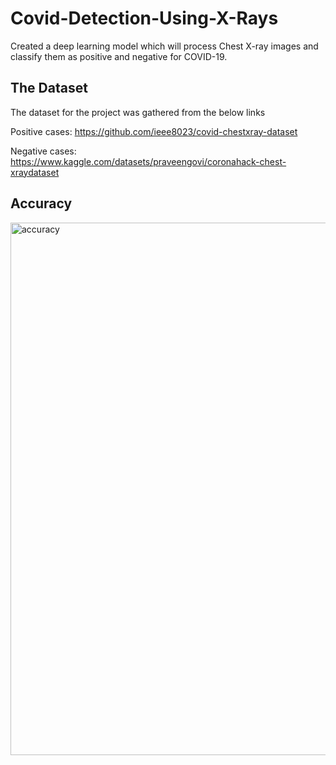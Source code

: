 # Covid-Detection-Using-X-Rays
Created a deep learning model which will process Chest X-ray images and classify them as positive and negative for COVID-19.

## The Dataset
The dataset for the project was gathered from the below links

Positive cases: https://github.com/ieee8023/covid-chestxray-dataset

Negative cases: https://www.kaggle.com/datasets/praveengovi/coronahack-chest-xraydataset

## Accuracy
<img width="852" alt="accuracy" src="https://user-images.githubusercontent.com/99728708/183305838-8e635c27-3ef5-4fb5-a282-7afd16584237.png">
